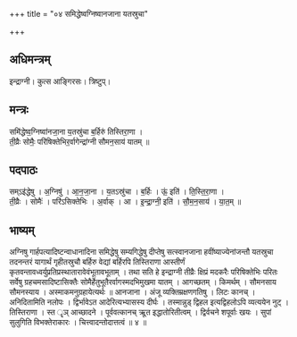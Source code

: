 +++
title = "०४ समिद्धेष्वग्निष्वानजाना यतस्रुचा"

+++
## अधिमन्त्रम्
इन्द्राग्नी। कुत्स आङ्गिरसः। त्रिष्टुप्।

## मन्त्रः
समि॑द्धेष्व॒ग्निष्वा॑नजा॒ना य॒तस्रु॑चा ब॒र्हिरु॑ तिस्तिरा॒णा ।  
ती॒व्रैः सोमैः॒ परि॑षिक्तेभिर॒र्वागेन्द्रा॑ग्नी सौमन॒साय॑ यातम् ॥

## पदपाठः
सम्ऽइ॑द्धेषु । अ॒ग्निषु॑ । आ॒न॒जा॒ना । य॒तऽस्रु॑चा । ब॒र्हिः । ऊं॒ इति॑ । ति॒स्ति॒रा॒णा ।  
ती॒व्रैः । सोमैः॑ । परि॑ऽसिक्तेभिः । अ॒र्वाक् । आ । इ॒न्द्रा॒ग्नी॒ इति॑ । सौ॒म॒न॒साय॑ । या॒त॒म् ॥

## भाष्यम्
अग्निषु गार्हपत्यादिष्टन्वाधानादिना समिद्धेषु सम्यगिद्धेषु दीप्तेषु सत्स्वानजाना हवींष्याज्येनांजन्तौ यतस्रुचा तदनन्तरं यागार्थं गृहीतस्रुचौ बर्हिरु वेद्यां बर्हिरपि तिस्तिराणा आस्तीर्णं कृतवन्तावध्वर्युप्रतिप्रस्थातारावेवंभूतावभूताम् । तथा सति हे इन्द्राग्नी तीव्रैः क्षिप्रं मदकरैः परिषिक्तेभिः परितः सर्वेषु ग्रहचमसादिष्टासिक्तैः सोमैर्हेतुभूतैरर्वागस्मदभिमुखमा यातम् । आगच्छतम् । किमर्थम् । सौमनसाय सौमनस्याय । अस्माकमनुग्रहायेत्यर्थः ॥ आनजाना । अंजू व्यक्तिम्रक्षणगतिषु । लिटः कानच् । अनिदितामिति नलोपः । द्विर्भावेऽत आदेरित्यभ्यासस्य दीर्घः । तस्मान्नुड् द्विहल इत्यद्विहलोऽपि व्यत्ययेन नुट् । तिस्तिराणा । स्त ॄञ् आच्छादने । पूर्ववत्कानच् ऋूत इद्धातोरितीत्वम् । द्विर्वचने शपूर्वाः खयः । सुपां सुलुगिति विभक्तेराकारः । चित्त्वादन्तोदात्तत्वं ॥ ४ ॥